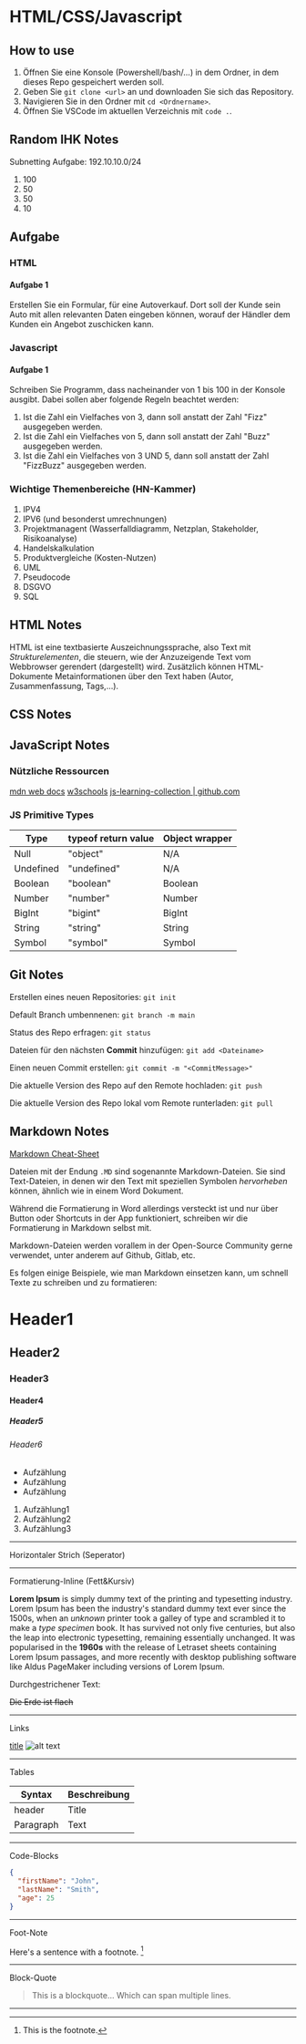 # HTML/CSS/Javascript

## How to use

1. Öffnen Sie eine Konsole (Powershell/bash/...) in dem Ordner, in dem dieses Repo gespeichert werden soll.
2. Geben Sie `git clone <url>` an und downloaden Sie sich das Repository.
3. Navigieren Sie in den Ordner mit `cd <Ordnername>`.
4. Öffnen Sie VSCode im aktuellen Verzeichnis mit `code .`.

## Random IHK Notes

Subnetting Aufgabe: 192.10.10.0/24

1. 100
2. 50
3. 50
4. 10

## Aufgabe 

### HTML

#### Aufgabe 1

Erstellen Sie ein Formular, für eine Autoverkauf. Dort soll der Kunde sein Auto mit allen relevanten Daten eingeben können,
worauf der Händler dem Kunden ein Angebot zuschicken kann.

### Javascript

#### Aufgabe 1

Schreiben Sie Programm, dass nacheinander von 1 bis 100 in der Konsole ausgibt.
Dabei sollen aber folgende Regeln beachtet werden:

1. Ist die Zahl ein Vielfaches von 3, dann soll anstatt der Zahl "Fizz" ausgegeben werden.
2. Ist die Zahl ein Vielfaches von 5, dann soll anstatt der Zahl "Buzz" ausgegeben werden.
3. Ist die Zahl ein Vielfaches von 3 UND 5, dann soll anstatt der Zahl "FizzBuzz" ausgegeben werden.


### Wichtige Themenbereiche (HN-Kammer)

1. IPV4
2. IPV6 (und besonderst umrechnungen)
3. Projektmanagent (Wasserfalldiagramm, Netzplan, Stakeholder, Risikoanalyse)
4. Handelskalkulation
5. Produktvergleiche (Kosten-Nutzen)
6. UML
7. Pseudocode
8. DSGVO
9. SQL


## HTML Notes

HTML ist eine textbasierte Auszeichnungssprache, also Text mit *Strukturelementen*, die steuern, wie der Anzuzeigende Text vom Webbrowser gerendert (dargestellt) wird. Zusätzlich können HTML-Dokumente Metainformationen über den Text haben (Autor, Zusammenfassung, Tags,...).

## CSS Notes

## JavaScript Notes

### Nützliche Ressourcen

[mdn web docs](https://developer.mozilla.org/en-US/docs/Web/JavaScript/Guide/Introduction)
[w3schools](https://www.w3schools.com/js/default.asp)
[js-learning-collection | github.com](https://github.com/snipcart/learn-vanilla-js)

### JS Primitive Types

| Type      | typeof return value | Object wrapper |
| --------- | ------------------- | -------------- |
| Null      | "object"            | N/A            |
| Undefined | "undefined"         | N/A            |
| Boolean   | "boolean"           | Boolean        |
| Number    | "number"            | Number         |
| BigInt    | "bigint"            | BigInt         |
| String    | "string"            | String         |
| Symbol    | "symbol"            | Symbol         |



## Git Notes

Erstellen eines neuen Repositories: `git init`

Default Branch umbennenen: `git branch -m main`

Status des Repo erfragen: `git status`

Dateien für den nächsten **Commit** hinzufügen: `git add <Dateiname>`

Einen neuen Commit erstellen: `git commit -m "<CommitMessage>"`

Die aktuelle Version des Repo auf den Remote hochladen: `git push`

Die aktuelle Version des Repo lokal vom Remote runterladen: `git pull`


## Markdown Notes

[Markdown Cheat-Sheet](https://www.markdownguide.org/cheat-sheet/)

Dateien mit der Endung `.MD` sind sogenannte Markdown-Dateien. Sie sind Text-Dateien, in denen wir den Text mit speziellen Symbolen *hervorheben* können, ähnlich wie in einem Word Dokument.

Während die Formatierung in Word allerdings versteckt ist und nur über Button oder Shortcuts in der App funktioniert, schreiben wir die Formatierung in Markdown selbst mit.

Markdown-Dateien werden vorallem in der Open-Source Community gerne verwendet, unter anderem auf Github, Gitlab, etc.

Es folgen einige Beispiele, wie man Markdown einsetzen kann, um schnell Texte zu schreiben und zu formatieren:

# Header1
## Header2
### Header3
#### Header4
##### Header5
###### Header6

- Aufzählung
- Aufzählung
- Aufzählung

1. Aufzählung1
2. Aufzählung2
3. Aufzählung3

---

Horizontaler Strich (Seperator)

---

Formatierung-Inline (Fett&Kursiv)

**Lorem Ipsum** is simply dummy text of the printing and typesetting industry. Lorem Ipsum has been the industry's standard dummy text ever since the 1500s, when an *unknown* printer took a galley of type and scrambled it to make a *type specimen* book. It has survived not only five centuries, but also the leap into electronic typesetting, remaining essentially unchanged. It was popularised in the **1960s** with the release of Letraset sheets containing Lorem Ipsum passages, and more recently with desktop publishing software like Aldus PageMaker including versions of Lorem Ipsum.

Durchgestrichener Text:

~~Die Erde ist flach~~

---

Links

[title](https://www.example.com)
![alt text](image.jpg)

---

Tables

| Syntax | Beschreibung |
| ------ | ------------ |
| header | Title |
| Paragraph | Text |

---

Code-Blocks

```json
{
  "firstName": "John",
  "lastName": "Smith",
  "age": 25
}
```

---

Foot-Note

Here's a sentence with a footnote. [^1]

[^1]: This is the footnote.

---

Block-Quote

> This is a blockquote...
> Which can span multiple lines.

---